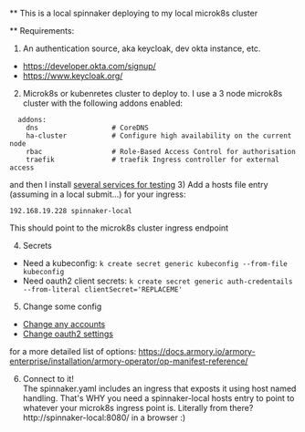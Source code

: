 ** This is a local spinnaker deploying to my local microk8s cluster


** Requirements:
1) An authentication source, aka keycloak, dev okta instance, etc.
- https://developer.okta.com/signup/
- https://www.keycloak.org/


2) Microk8s or kubenretes cluster to deploy to.  I use a 3 node microk8s cluster with the following addons enabled:

```
  addons:
    dns                  # CoreDNS
    ha-cluster           # Configure high availability on the current node
    rbac                 # Role-Based Access Control for authorisation
    traefik              # traefik Ingress controller for external access
```
and then I install [several services for testing](../)
3) Add a hosts file entry (assuming in a local submit...) for your ingress:
```
192.168.19.228 spinnaker-local
```
This should point to the microk8s cluster ingress endpoint 

4) Secrets
* Need a kubeconfig: ```k create secret generic kubeconfig --from-file kubeconfig```
* Need oauth2 client secrets: ```k create secret generic auth-credentails --from-literal clientSecret='REPLACEME'```

5) Change some config
- [Change any accounts](https://github.com/jasonmcintosh/spinnaker-work/blob/main/cluster/spinnaker/spinnaker.yaml#L190)
- [Change oauth2 settings](https://github.com/jasonmcintosh/spinnaker-work/blob/main/cluster/spinnaker/spinnaker.yaml#L347)

for a more detailed list of options: https://docs.armory.io/armory-enterprise/installation/armory-operator/op-manifest-reference/

6) Connect to it!  
The spinnaker.yaml includes an ingress that exposts it using host named handling.  That's WHY you need a spinnaker-local hosts entry to point to whatever your microk8s ingress point is.  Literally from there?
http://spinnaker-local:8080/
in a browser :) 
